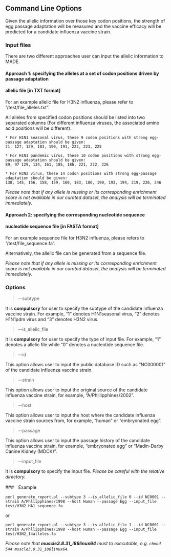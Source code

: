 ## Command Line Options

Given the allelic information over those key codon positions, the strength of egg passage adaptation will be measured and the vaccine efficacy will be predicted for a candidate influenza vaccine strain.
 
### Input files
 
There are two different approaches user can input the allelic information to MADE.

#### Approach 1: specifying the alleles at a set of codon positions driven by passage adaptation
#### allelic file [in TXT format]
For an example allelic file for H3N2 influenza, please refer to “/test/file_alleles.txt”.
 
All alleles from specified codon positions should be listed into two separated columns (For different influenza viruses, the associated amino acid positions will be different). 

```
* For H1N1 seasonal virus, these 9 codon positions with strong egg-passage adaptation should be given:
21, 127, 129, 183, 190, 191, 222, 223, 225

* For H1N1 pandemic virus, these 10 codon positions with strong egg-passage adaptation should be given:
89, 97 129, 134, 161, 185, 186, 221, 222, 226

* For H3N2 virus, these 14 codon positions with strong egg-passage adaptation should be given:
138, 145, 156, 158, 159, 160, 183, 186, 190, 193, 194, 219, 226, 246
```

*Please note that if any allele is missing or its corresponding enrichment score is not available in our curated dataset, the analysis will be terminated immediately.*
 
#### Approach 2: specifying the corresponding nucleotide sequence
#### nucleotide sequence file [in FASTA format]
For an example sequence file for H3N2 influenza, please refers to “/test/file_sequence.fa”.
 
Alternatively, the allelic file can be generated from a sequence file.
 
*Please note that if any allele is missing or its corresponding enrichment score is not available in our curated dataset, the analysis will be terminated immediately.*
 

### Options

> --subtype

It is **compulsory** for user to specify the subtype of the candidate influenza vaccine strain. For example, “1” denotes H1N1seasonal virus, “2” denotes H1N1pdm virus and “3” denotes H3N2 virus.
 
> --is_allelic_file

It is **compulsory** for user to specify the type of input file. For example, “1” denotes a allelic file while “0” denotes a nucleotide sequence file.
 
> --id

This option allows user to input the public database ID such as “NC000001” of the candidate influenza vaccine strain. 

> --strain

This option allows user to input the original source of the candidate influenza vaccine strain, for example, “A/Phillipphines/2002”.
 
> --host

This option allows user to input the host where the candidate influenza vaccine strain sources  from, for example, “human” or “embryonated egg”.
 
> --passage

This option allows user to input the passage history of the candidate influenza vaccine strain,  for example, “embryonated egg” or “Madin-Darby Canine Kidney (MDCK)”.

> --input_file
 
It is **compulsory** to specify the input file. 
*Please be careful with the relative directory.*
 
###　Example
 
 `perl generate_report.pl --subtype 3 --is_allelic_file 0 --id NC0001 --strain A/Phllipphines/1998 --host Human --passage Egg --input_file test/H3N2_HA1_sequence.fa`
   
   or
  
  `perl generate_report.pl --subtype 3 --is_allelic_file 1 --id NC0001 --strain A/Phllipphines/1998 --host Human --passage Egg --input_file test/H3N2_14alleles.fa`
  
  *Please note that **muscle3.8.31_i86linux64** must to executable, e.g. `chmod 544 muscle3.8.31_i86linux64`.*
